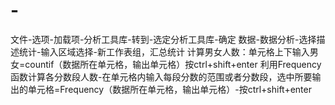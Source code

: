# -
文件-选项-加载项-分析工具库-转到-选定分析工具库-确定
数据-数据分析-选择描述统计-输入区域选择-新工作表组，汇总统计
计算男女人数：单元格上下输入男女=countif（数据所在单元格，输出单元格）按ctrl+shift+enter
利用Frequency函数计算各分数段人数-在单元格内输入每段分数的范围或者分数段，选中所要输出的单元格=Frequency（数据所在单元格，输出单元格）-按ctrl+shift+enter
